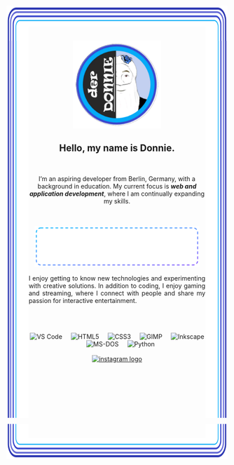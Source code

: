 <div align="center">
  <img src=".github/assets/corner-top-left.svg" valign="bottom" width="10%" height="80" alt=""><img
  src=".github/assets/edge-top.svg" valign="top" width="80%" height="48" alt=""><img
  src=".github/assets/corner-top-right.svg" valign="bottom" width="10%" height="80" alt="">
  <img src=".github/assets/edge-left.svg" align="left"  width="10%" height="860" alt=""><img
  src=".github/assets/edge-right.svg" align="right" width="10%" height="860" alt="">
  <div width="80%" align="center">
        <div align="center">
          <img height="200" src=".github/assets/LogoDonnie.png"  />
        </div>  
    <h2 align="center">Hello, my name is Donnie.</h2><br>
    <p align="center">I’m an aspiring developer from Berlin, Germany, with a background in education. My current focus is <b><i>web and application development</i></b>, where I am continually expanding my skills.</p><br><br>
    <img src=".github/assets/foi.svg" width="75%" height="">
    <p align="justify">I enjoy getting to know new technologies and experimenting with creative solutions. In addition to coding, I enjoy gaming and streaming, where I connect with people and share my passion for interactive entertainment.</p></td>
    <br>
    <br>
    <br>
    <img src="https://cdn.jsdelivr.net/gh/devicons/devicon/icons/vscode/vscode-original.svg" height="40" alt="VS Code">
      <img width="12"> <img src="https://cdn.jsdelivr.net/gh/devicons/devicon/icons/html5/html5-original.svg"
        height="40" alt="HTML5"> <img width="12"> <img
        src="https://cdn.jsdelivr.net/gh/devicons/devicon/icons/css3/css3-original.svg" height="40" alt="CSS3"> <img
        width="12"> <img src="https://cdn.jsdelivr.net/gh/devicons/devicon/icons/gimp/gimp-original.svg" height="40"
        alt="GIMP"> <img width="12"> <img
        src="https://cdn.jsdelivr.net/gh/devicons/devicon/icons/inkscape/inkscape-original.svg" height="40"
        alt="Inkscape"> <img width="12"> <img
        src="https://cdn.jsdelivr.net/gh/devicons/devicon/icons/msdos/msdos-original.svg" height="40" alt="MS-DOS"> <img
        width="12"> <img src="https://cdn.jsdelivr.net/gh/devicons/devicon/icons/python/python-original.svg" height="40"
        alt="Python"> </div>
       <div align="">
    <br>
  <a href="https://www.instagram.com/DonnieZockt/" target="_blank">
    <img src="https://raw.githubusercontent.com/maurodesouza/profile-readme-generator/master/src/assets/icons/social/instagram/default.svg" width="52" height="40" alt="instagram logo"  />
  </a>
</div>
  </div>
  <br clear="both">

  <img src=".github/assets/corner-bottom-left.svg" width="10%" height="80" alt=""><img
  src=".github/assets/edge-bottom.svg" width="80%" height="48" alt=""><img
  src=".github/assets/corner-bottom-right.svg" width="10%" height="80" alt="">
</div>
